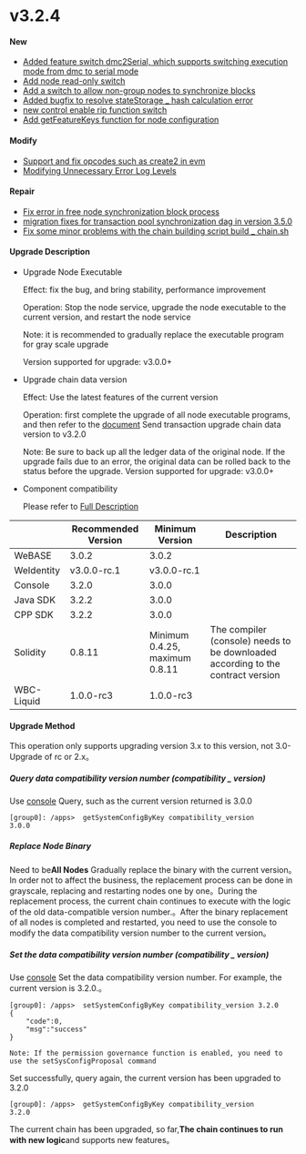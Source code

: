 # v3.2.4

#### New

* [Added feature switch dmc2Serial, which supports switching execution mode from dmc to serial mode](https://github.com/FISCO-BCOS/FISCO-BCOS/pull/3914)
* [Add node read-only switch](https://github.com/FISCO-BCOS/FISCO-BCOS/pull/3930)
* [Add a switch to allow non-group nodes to synchronize blocks](https://github.com/FISCO-BCOS/FISCO-BCOS/pull/3937)
* [Added bugfix to resolve stateStorage _ hash calculation error](https://github.com/FISCO-BCOS/FISCO-BCOS/pull/3951)
* [new control enable rip function switch](https://github.com/FISCO-BCOS/FISCO-BCOS/pull/3970)
* [Add getFeatureKeys function for node configuration](https://github.com/FISCO-BCOS/FISCO-BCOS/pull/4012)

#### Modify

* [Support and fix opcodes such as create2 in evm](https://github.com/FISCO-BCOS/FISCO-BCOS/pull/3787)
* [Modifying Unnecessary Error Log Levels](https://github.com/FISCO-BCOS/FISCO-BCOS/pull/3981)

#### Repair

* [Fix error in free node synchronization block process](https://github.com/FISCO-BCOS/FISCO-BCOS/pull/3942)
* [migration fixes for transaction pool synchronization dag in version 3.5.0](https://github.com/FISCO-BCOS/FISCO-BCOS/pull/3861)
* [Fix some minor problems with the chain building script build _ chain.sh](https://github.com/FISCO-BCOS/FISCO-BCOS/pull/3998)

#### Upgrade Description

* Upgrade Node Executable

  Effect: fix the bug, and bring stability, performance improvement

  Operation: Stop the node service, upgrade the node executable to the current version, and restart the node service

  Note: it is recommended to gradually replace the executable program for gray scale upgrade

  Version supported for upgrade: v3.0.0+

* Upgrade chain data version

  Effect: Use the latest features of the current version

  Operation: first complete the upgrade of all node executable programs, and then refer to the [document](https://fisco-bcos-doc.readthedocs.io/zh_CN/latest/docs/introduction/change_log/3_2_1.html#id5)
  Send transaction upgrade chain data version to v3.2.0

  Note: Be sure to back up all the ledger data of the original node. If the upgrade fails due to an error, the original data can be rolled back to the status before the upgrade.
  Version supported for upgrade: v3.0.0+

* Component compatibility

  Please refer to [Full Description](https://fisco-bcos-documentation.readthedocs.io/zh_CN/latest/docs/compatibility.html#fisco-bcos-v3-2-2)

|            | Recommended Version| Minimum Version| Description|
|------------|-------------|---------------------|-------------------|
| WeBASE     | 3.0.2       | 3.0.2               |                   |
| WeIdentity | v3.0.0-rc.1 | v3.0.0-rc.1         |                   |
| Console    | 3.2.0       | 3.0.0               |                   |
| Java SDK   | 3.2.2       | 3.0.0               |                   |
| CPP SDK    | 3.2.2       | 3.0.0               |                   |
| Solidity   | 0.8.11      | Minimum 0.4.25, maximum 0.8.11| The compiler (console) needs to be downloaded according to the contract version|
| WBC-Liquid | 1.0.0-rc3   | 1.0.0-rc3           |                   |

#### Upgrade Method

This operation only supports upgrading version 3.x to this version, not 3.0-Upgrade of rc or 2.x。

##### Query data compatibility version number (compatibility _ version)

Use [console](https://fisco-bcos-doc.readthedocs.io/zh_CN/latest/docs/operation_and_maintenance/console/console_commands.html#getsystemconfigbykey)
Query, such as the current version returned is 3.0.0

``` 
[group0]: /apps>  getSystemConfigByKey compatibility_version
3.0.0
```

##### Replace Node Binary

Need to be**All Nodes**
Gradually replace the binary with the current version。In order not to affect the business, the replacement process can be done in grayscale, replacing and restarting nodes one by one。During the replacement process, the current chain continues to execute with the logic of the old data-compatible version number.。After the binary replacement of all nodes is completed and restarted, you need to use the console to modify the data compatibility version number to the current version。

##### Set the data compatibility version number (compatibility _ version)

Use [console](https://fisco-bcos-doc.readthedocs.io/zh_CN/latest/docs/operation_and_maintenance/console/console_commands.html#setsystemconfigbykey)
Set the data compatibility version number. For example, the current version is 3.2.0.。

```
[group0]: /apps>  setSystemConfigByKey compatibility_version 3.2.0
{
    "code":0,
    "msg":"success"
}

Note: If the permission governance function is enabled, you need to use the setSysConfigProposal command
```

Set successfully, query again, the current version has been upgraded to 3.2.0

``` 
[group0]: /apps>  getSystemConfigByKey compatibility_version
3.2.0
```

The current chain has been upgraded, so far,**The chain continues to run with new logic**and supports new features。

